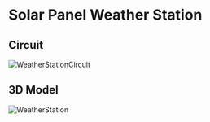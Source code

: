 # Solar Panel Weather Station

## Circuit

![WeatherStationCircuit](/WeatherStationCircuit.jpg)

## 3D Model

![WeatherStation](/WeatherStation.png)